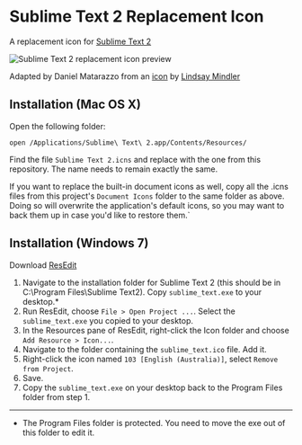 Sublime Text 2 Replacement Icon
=============
A replacement icon for [Sublime Text 2](http://sublimetext.com/2)

![Sublime Text 2 replacement icon preview](https://github.com/dmatarazzo/Sublime-Text-2-Icon/raw/master/st2_icon_preview.png "Preview")

Adapted by Daniel Matarazzo from an [icon](http://dribbble.com/shots/317512-Sublime-Text-2-Icon) by [Lindsay Mindler](http://lindsayburtner.com/)

Installation (Mac OS X)
------------

Open the following folder:

    open /Applications/Sublime\ Text\ 2.app/Contents/Resources/

Find the file `Sublime Text 2.icns` and replace with the one from this repository. The name needs to remain exactly the same.

If you want to replace the built-in document icons as well, copy all the .icns files from this project's `Document Icons` folder to the same folder as above. Doing so will overwrite the application's default icons, so you may want to back them up in case you'd like to restore them.`

Installation (Windows 7)
------------

Download [ResEdit](http://www.resedit.net/)

1.  Navigate to the installation folder for Sublime Text 2 (this should be in C:\Program Files\Sublime Text2). Copy `sublime_text.exe` to your desktop.*
2.  Run ResEdit, choose `File > Open Project ...`. Select the `sublime_text.exe` you copied to your desktop.
3.  In the Resources pane of ResEdit, right-click the Icon folder and choose `Add Resource > Icon...`.
4.  Navigate to the folder containing the `sublime_text.ico` file. Add it.
5.  Right-click the icon named `103 [English (Australia)]`, select `Remove from Project`.
6.  Save.
7.  Copy the `sublime_text.exe` on your desktop back to the Program Files folder from step 1.

---
* The Program Files folder is protected. You need to move the exe out of this folder to edit it.
